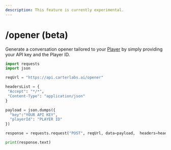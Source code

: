 ```yaml
---
description: This feature is currently experimental.
---
```


# /opener (beta)

Generate a conversation opener tailored to your [Player](../concepts/players.md) by simply providing your API key and the Player ID.

```python
import requests
import json

reqUrl = "https://api.carterlabs.ai/opener"

headersList = {
 "Accept": "*/*",
 "Content-Type": "application/json" 
}

payload = json.dumps({
  "key":"YOUR API KEY",
  "playerId": "PLAYER ID"
})

response = requests.request("POST", reqUrl, data=payload,  headers=headersList)

print(response.text)
```
